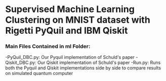 # Supervised Machine Learning Clustering on MNIST dataset with Rigetti PyQuil and IBM Qiskit

### Main Files Contained in ml Folder:

-PyQuil_DBC.py: Our Pyquil implementation of Schuld's paper
-Qiskit_DBC.py: Our Qiskit implementation of Schuld's paper
-Run.py: Runs both the Pyquil and Qiskit implementations side by side to compare results on simulated quantum computer



